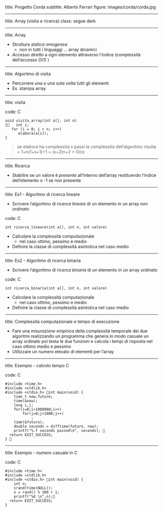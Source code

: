title: Progetto Corda
subtitle: Alberto Ferrari
figure: images/corda/corda.jpg

---
title: Array (visita e ricerca) 
class: segue dark

---
title: Array

- Struttura *statica omogenea*
    - non in tutti i linguaggi … array dinamici
- *Accesso diretto* a ogni elemento attraverso l’indice (complessità dell’accesso *O(1)* )
 
---

title: Algoritmo di visita

- Percorrere *una e una sola volta* tutti gli elementi
- Es. stampa array
 
---

title: visita

code: C

    void visita_array(int a[], int n)
    {   int i;
       for (i = 0; i < n; i++)
          elabora(a[i]);
    }

>se elabora ha complessità x passi la complessità dell’algoritmo risulta = 1+n(1+x+1)+1 = (x+2)n+2 = O(n)
 
---

title: Ricerca

- Stabilire se un valore è *presente* all’interno dell’array restituendo l’indice dell’elemento o -1 se non presente
 
---

title: Es1 - Algoritmo di ricerca lineare

- Scrivere l’algoritmo di *ricerca lineare* di un elemento in un array *non ordinato*

code: C

    int ricerca_lineare(int a[], int n, int valore)

- Calcolare la complessità computazionale
    - nel caso ottimo, pessimo e medio
- Definire la classe di complessità asintotica nel caso medio
 
---

title: Es2 - Algoritmo di ricerca binaria

- Scrivere l’algoritmo di *ricerca binaria* di un elemento in un array *ordinato*

code: C

    int ricerca_binaria(int a[], int n, int valore)

- Calcolare la complessità computazionale
    - nel caso ottimo, pessimo e medio
- Definire la classe di complessità asintotica nel caso medio

---

title: Complessità computazionale e tempo di esecuzione 

- Fare una *misurazione empirica* della complessità temporale dei due algoritmi realizzando un programma che genera in modo casuale un array ordinato poi testa le due funzioni e calcola i tempi di risposta nel caso ottimo medio e pessimo
- Utilizzare un numero elevato di elementi per l’array 

---

title: Esempio - calcolo tempo C

code: C

    #include <time.h>
    #include <stdlib.h>
    #include <stdio.h> int main(void) {
    	time_t now,future;
    	time(&now);
    	long i,j;
    	for(i=0;i<1000000;i++)
    		for(j=0;j<1000;j++)
    			;
    	time(&future);
    	double seconds = difftime(future, now);
    	printf("%.f seconds passed\n", seconds); 
      return EXIT_SUCCESS;
    } 

---

title: Esempio - numero casuale in C

code: C

    #include <time.h>
    #include <stdlib.h>
    #include <stdio.h> int main(void) {
    	int n;    
    	srand(time(NULL));    
    	n = rand() % 100 + 1;    
    	printf("%d \n",n);
      return EXIT_SUCCESS;
    }  
